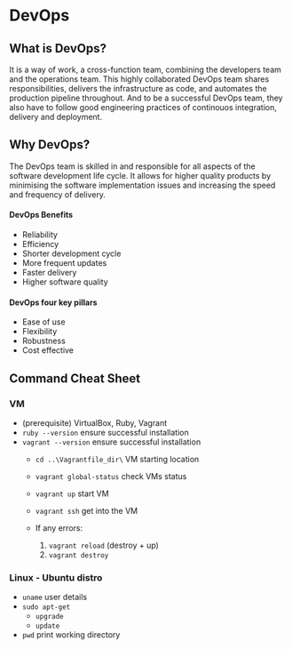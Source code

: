 # DevOps
## What is DevOps?  
It is a way of work, a cross-function team, combining the developers team
and the operations team. This highly collaborated DevOps team shares
responsibilities, delivers the infrastructure as code, and automates the
production pipeline throughout. And to be a successful DevOps team, they also have to follow good engineering practices of continouos integration, delivery and deployment.

## Why DevOps?  
The DevOps team is skilled in and responsible for all aspects of the software development life cycle. It allows for higher quality products by minimising the software implementation issues and increasing the speed and frequency of delivery. 

#### DevOps Benefits
- Reliability
- Efficiency
- Shorter development cycle
- More frequent updates
- Faster delivery
- Higher software quality

#### DevOps four key pillars
- Ease of use
- Flexibility
- Robustness
- Cost effective


## Command Cheat Sheet
### VM
- (prerequisite) VirtualBox, Ruby, Vagrant
- `ruby --version` ensure successful installation
- `vagrant --version` ensure successful installation
    - `cd ..\Vagrantfile_dir\` VM starting location
    - `vagrant global-status`  check VMs status
    - `vagrant up` start VM
    - `vagrant ssh` get into the VM

    - If any errors:
        1. `vagrant reload` (destroy + up)
        2. `vagrant destroy` 
### Linux - Ubuntu distro
- `uname`                   user details
- `sudo apt-get`    
    - `upgrade`             
    - `update`              
- `pwd`                     print working directory



